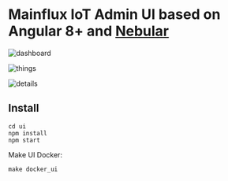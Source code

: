 # Mainflux IoT Admin UI based on Angular 8+ and <a href="https://github.com/akveo/nebular">Nebular</a>

![dashboard][dashboard]

![things][things]

![details][details]

## Install

```
cd ui
npm install
npm start
```

Make UI Docker:
```
make docker_ui
```

[dashboard]: https://github.com/mainflux/docs/blob/master/docs/img/ui/dashboard.png
[things]: https://github.com/mainflux/docs/blob/master/docs/img/ui/things.png
[details]: https://github.com/mainflux/docs/blob/master/docs/img/ui/details.png
